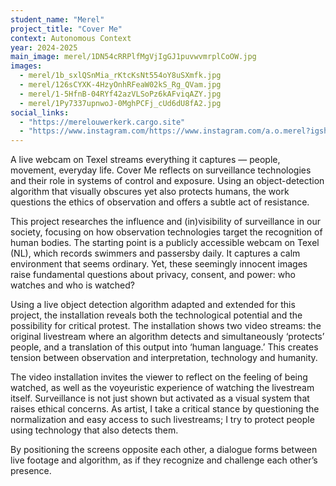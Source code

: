 ```yaml
---
student_name: "Merel"
project_title: "Cover Me"
context: Autonomous Context
year: 2024-2025
main_image: merel/1DN54cRRPlfMgVjIgGJ1puvwvmrplCoOW.jpg
images:
  - merel/1b_sxlQSnMia_rKtcKsNt554oY8uSXmfk.jpg
  - merel/126sCYXK-4HzyOnhRFeaW02kS_Rg_QVam.jpg
  - merel/1-5HfnB-04RYf42azVLSoPz6kAFviqAZY.jpg
  - merel/1Py7337upnwoJ-0MghPCFj_cUd6dU8fA2.jpg
social_links:
  - "https://merelouwerkerk.cargo.site"
  - "https://www.instagram.com/https://www.instagram.com/a.o.merel?igsh=MThsZzBveDRvc2Jzdg=="
---
```

A live webcam on Texel streams everything it captures — people, movement, everyday life. Cover Me reflects on surveillance technologies and their role in systems of control and exposure. Using an object-detection algorithm that visually obscures yet also protects humans, the work questions the ethics of observation and offers a subtle act of resistance.

This project researches the influence and (in)visibility of surveillance in our society, focusing on how observation technologies target the recognition of human bodies. The starting point is a publicly accessible webcam on Texel (NL), which records swimmers and passersby daily. It captures a calm environment that seems ordinary. Yet, these seemingly innocent images raise fundamental questions about privacy, consent, and power: who watches and who is watched?

Using a live object detection algorithm adapted and extended for this project, the installation reveals both the technological potential and the possibility for critical protest. The installation shows two video streams: the original livestream where an algorithm detects and simultaneously ‘protects’ people, and a translation of this output into ‘human language.’ This creates tension between observation and interpretation, technology and humanity.

The video installation invites the viewer to reflect on the feeling of being watched, as well as the voyeuristic experience of watching the livestream itself. Surveillance is not just shown but activated as a visual system that raises ethical concerns. As artist, I take a critical stance by questioning the normalization and easy access to such livestreams; I try to protect people using technology that also detects them.

By positioning the screens opposite each other, a dialogue forms between live footage and algorithm, as if they recognize and challenge each other’s presence.

